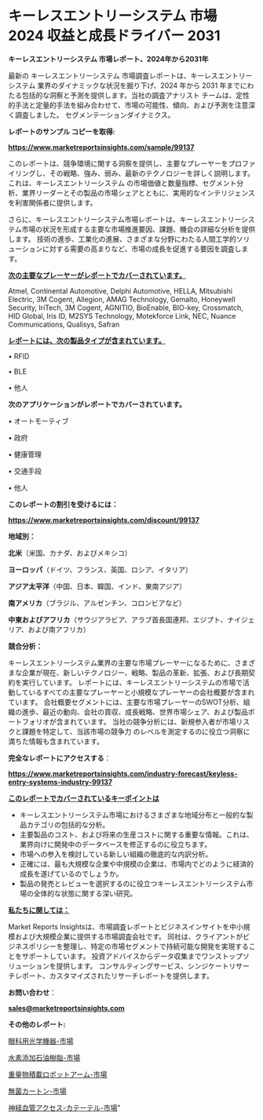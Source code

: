 # キーレスエントリーシステム 市場 2024 収益と成長ドライバー 2031

<strong>キーレスエントリーシステム 市場レポート、2024年から2031年</strong>

最新の キーレスエントリーシステム 市場調査レポートは、キーレスエントリーシステム 業界のダイナミックな状況を掘り下げ、2024 年から 2031 年までにわたる包括的な洞察と予測を提供します。当社の調査アナリスト チームは、定性的手法と定量的手法を組み合わせて、市場の可能性、傾向、および予測を注意深く調査しました。 セグメンテーションダイナミクス。



<strong>レポートのサンプル コピーを取得:</strong> <a href=https://www.marketreportsinsights.com/sample/99137>

<strong><u>https://www.marketreportsinsights.com/sample/99137</u></strong></a>

このレポートは、競争環境に関する洞察を提供し、主要なプレーヤーをプロファイリングし、その戦略、強み、弱み、最新のテクノロジーを詳しく説明します。 これは、キーレスエントリーシステム の市場価値と数量指標、セグメント分析、業界リーダーとその製品の市場シェアとともに、実用的なインテリジェンスを利害関係者に提供します。

さらに、キーレスエントリーシステム市場レポートは、キーレスエントリーシステム市場の状況を形成する主要な市場推進要因、課題、機会の詳細な分析を提供します。 技術の進歩、工業化の進展、さまざまな分野にわたる人間工学的ソリューションに対する需要の高まりなど、市場の成長を促進する要因を調査します。



<strong><u>次の主要なプレーヤーがレポートでカバーされています。</u></strong>

Atmel, Continental Automotive, Delphi Automotive, HELLA, Mitsubishi Electric, 3M Cogent, Allegion, AMAG Technology, Gemalto, Honeywell Security, IriTech, 3M Cogent, AGNITIO, BioEnable, BIO-key, Crossmatch, HID Global, Iris ID, M2SYS Technology, Motekforce Link, NEC, Nuance Communications, Qualisys, Safran



<strong><u><b>レポートには、次の製品タイプが含まれています。</b></u></strong>

• RFID

•  BLE

• 他人



<strong><b>次のアプリケーションがレポートでカバーされています。</b></strong>

• オートモーティブ

• 政府

• 健康管理

• 交通手段

• 他人



<strong><b>このレポートの割引を受けるには：</b></strong><a href=https://www.marketreportsinsights.com/discount/99137>

<strong><u>https://www.marketreportsinsights.com/discount/99137</u></strong></a>



<strong>地域別：</strong>



<strong>北米</strong>（米国、カナダ、およびメキシコ）



<strong>ヨーロッパ</strong>（ドイツ、フランス、英国、ロシア、イタリア）



<strong>アジア太平洋</strong>（中国、日本、韓国、インド、東南アジア）



<strong>南アメリカ</strong>（ブラジル、アルゼンチン、コロンビアなど）



<strong>中東およびアフリカ</strong>（サウジアラビア、アラブ首長国連邦、エジプト、ナイジェリア、および南アフリカ）



<strong>競合分析：</strong>

キーレスエントリーシステム業界の主要な市場プレーヤーになるために、さまざまな企業が現在、新しいテクノロジー、戦略、製品の革新、拡張、および長期契約を実行しています。 レポートには、キーレスエントリーシステムの市場で活動しているすべての主要なプレーヤーと小規模なプレーヤーの会社概要が含まれています。 会社概要セグメントには、主要な市場プレーヤーのSWOT分析、組織の進歩、最近の動向、会社の買収、成長戦略、世界市場シェア、および製品ポートフォリオが含まれています。 当社の競争分析には、新規参入者が市場リスクと課題を特定して、当該市場の競争力 のレベルを測定するのに役立つ洞察に満ちた情報も含まれています。



<strong>完全なレポートにアクセスする</strong>：

<a href=https://www.marketreportsinsights.com/industry-forecast/keyless-entry-systems-industry-99137>

<strong><u>https://www.marketreportsinsights.com/industry-forecast/keyless-entry-systems-industry-99137</u></strong></a>



<strong><u><b>このレポートでカバーされているキーポイントは</b></u></strong>
<ul>
  <li>キーレスエントリーシステム市場におけるさまざまな地域分布と一般的な製品カテゴリの包括的な分析。</li>
  <li>主要製品のコスト、および将来の生産コストに関する重要な情報。これは、業界向けに開発中のデータベースを修正するのに役立ちます。</li>
  <li>市場への参入を検討している新しい組織の徹底的な内訳分析。</li>
  <li>正確には、最も大規模な企業や中規模の企業は、市場内でどのように経済的成長を遂げているのでしょうか。</li>
  <li>製品の発売とレビューを選択するのに役立つキーレスエントリーシステム市場の全体的な状態に関する深い研究。</li>
</ul>


<strong><u><b>私たちに関しては：</b></u></strong>

Market Reports Insightsは、市場調査レポートとビジネスインサイトを中小規模および大規模企業に提供する市場調査会社です。 同社は、クライアントがビジネスポリシーを整理し、特定の市場セグメントで持続可能な開発を実現することをサポートしています。 投資アドバイスからデータ収集までワンストップソリューションを提供します。 コンサルティングサービス、シンジケートリサーチレポート、カスタマイズされたリサーチレポートを提供します。



<strong><b>お問い合わせ</b></strong>：

<a href=mailto:sales@marketreportsinsights.com>

<strong><u>sales@marketreportsinsights.com</u></strong></a>



<strong>その他のレポート:</strong>

<a href=https://www.linkedin.com/pulse/眼科用光学機器-市場-2023-収益と成長ドライバー-2030-pr-news-hub-vpnmf/>眼科用光学機器-市場</a>

<a href=https://www.linkedin.com/pulse/水素添加石油樹脂-市場-2023-競争分析と事業成長-2030-trend-titans-360-analysis-quirf/>水素添加石油樹脂-市場</a>

<a href=https://www.linkedin.com/pulse/重量物積載ロボットアーム-市場-2023-swot-分析と最新イノベーション-2030-pr-news-hub-yrfwf/>重量物積載ロボットアーム-市場</a>

<a href=https://www.linkedin.com/pulse/無菌カートン-市場-2023-総合分析と事業成長戦略-2030-pr-news-hub-4ituf/>無菌カートン-市場</a>

<a href=https://www.linkedin.com/pulse/神経血管アクセス-カテーテル-市場-2023-競争分析と事業成長-2030-tblqf/>神経血管アクセス-カテーテル-市場</a>"
